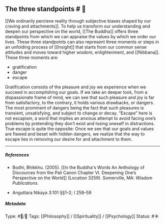 ## The three standpoints  # 🧠

[[We ordinarily percieve reality through subjective biases shaped by our craving and attachments]]. To help us transform our understanding and deepen our perspective on the world, [[The Buddha]] offers three standpoints from which we can appraise the values by which we order our lives. These three standpoints can also represent three moments or steps in an unfolding process of [[Insight]] that starts from our common sense attitudes and moves toward higher wisdom, enlightenment, and [[Nibbana]]. These three moments are: 

- gratification
- danger
- escape

Gratification consists of the pleasure and joy we experience when we succeed in accomplishing our goals. If we take an deeper look, from a dispassionate frame of mind, we can see that such pleasure and joy is far from satisfactory, to the contrary,  it holds various drawbacks, or dangers. The most prominent of dangers being the fact that such pleasures is transient, unsatisfying, and subject to change or decay. “Escape” here is not escapism, a word that implies an anxious attempt to avoid facing one’s problems by pretending they don’t exist and losing oneself in distractions. True escape is quite the opposite: Once we see that our goals and values are flawed and beset with hidden dangers, we realize that the way to escape lies in removing our desire for and attachment to them. 

___

##### References

- Bodhi, Bhikkhu. (2005). [[In the Buddha's Words An Anthology of Discources from the Pali Canon Chapter VI. Deepening One’s Perspective on the World]]   (Location 3259). Somerville, MA: _Wisdom Publications_.

- Anguttara Nikaya 3:101 §§1–2; I 258–59

##### Metadata

Type: #🔵/🔵 
Tags: [[Philosophy]] / [[Spirituality]] / [[Psychology]]
Status: #☀️ 